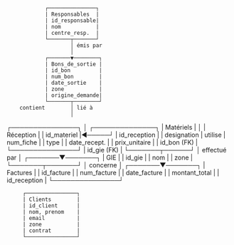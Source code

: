

































                ┌───────────────┐
                | Responsables  |
                | id_responsable|
                | nom           |
                | centre_resp.  |
                └───────┬───────┘
                        │ émis par
                        │
                ┌───────▼────────┐
                | Bons_de_sortie |
                | id_bon         |
                | num_bon        |
                | date_sortie    |
                | zone           |
                | origine_demande|
                └───────┬────────┘
        contient        │ lié à
                        │
 ┌───────────────┐      │         ┌──────────────┐
 | Matériels     |      │         | Réception    |
 | id_materiel   |◄─────┘         | id_reception |
 | designation   | utilise        | num_fiche    |
 | type          |                | date_recept. |
 | prix_unitaire |                | id_bon (FK)  |
 └───────────────┘                | id_gie (FK)  |
                                  └───────┬──────┘
                                          │ effectué par
                                          │
                                  ┌───────▼───────┐
                                  | GIE           |
                                  | id_gie        |
                                  | nom           |
                                  | zone          |
                                  └───────┬───────┘
                                          │ concerne
                                          │
                                  ┌───────▼───────┐
                                  | Factures      |
                                  | id_facture    |
                                  | num_facture   |
                                  | date_facture  |
                                  | montant_total |
                                  | id_reception  |
                                  └───────────────┘


         ┌────────────────┐
         | Clients        |
         | id_client      |
         | nom, prenom    |
         | email          |
         | zone           |
         | contrat        |
         └────────────────┘
